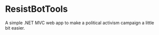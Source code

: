 # ResistBotTools

A simple .NET MVC web app to make a political activism campaign a little bit easier.
